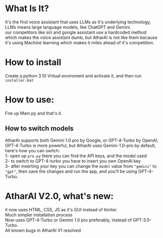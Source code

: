 <h1> What Is It? </h1>
It's the first voice assistant that uses LLMs as it's underlying technology, LLMs means large language models, like ChatGPT and Gemini. <br> 
our competitors like siri and google assistant use a hardcoded method which makes the voice assistant dumb, but AtharAI is not like them because it's using Machine learning which makes it miles ahead of it's competition.

<h1>How to install</h1>
Create a python 3.10 Vritual enviroment and activate it, and then run <code>installer.bat</code>

<h1> How to use: </h1>
Fire up Main.py and that's it.

<h2>How to switch models</h2>
AtharAI supports both Gemini 1.0 pro by Google, or GPT-4-Turbo by OpenAI, GPT-4-Turbo is more powerful, but AtharAI uses Gemini-1.0-pro by default, here's how you can switch: <br>
1- open up <code>pre.py</code> there you can find the API keys, and the model used <br>
2- to switch to GPT-4-turbo you have to insert you own OpenAI key<br>
3- after inserting your key you can change the <code>model</code> value from <code>"gemini"</code> to <code>"gpt"</code>, then save the changes and run the app, and you'll be using GPT-4-Turbo.

<h1>AtharAI V2.0, what's new:</h1>
it now uses HTML, CSS, JS as it's GUI instead of tkinter. <br>
Much simpler installation process <br>
Now uses GPT-4-Turbo or Gemini 1.0 pro preferably, instead of GPT-3.5-Turbo. <br>
All known bugs in AtharAI V1 resolved  <br>
